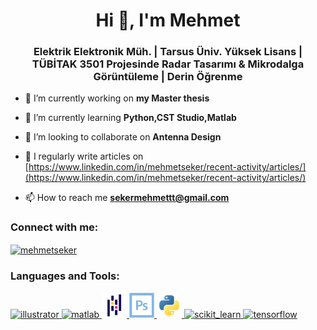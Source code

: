 <h1 align="center">Hi 👋, I'm Mehmet</h1>
<h3 align="center">Elektrik Elektronik Müh. | Tarsus Üniv. Yüksek Lisans | TÜBİTAK 3501 Projesinde Radar Tasarımı & Mikrodalga Görüntüleme | Derin Öğrenme</h3>

- 🔭 I’m currently working on **my Master thesis**

- 🌱 I’m currently learning **Python,CST Studio,Matlab**

- 👯 I’m looking to collaborate on **Antenna Design**

- 📝 I regularly write articles on [https://www.linkedin.com/in/mehmetseker/recent-activity/articles/](https://www.linkedin.com/in/mehmetseker/recent-activity/articles/)

- 📫 How to reach me **sekermehmettt@gmail.com**

<h3 align="left">Connect with me:</h3>
<p align="left">
<a href="https://linkedin.com/in/mehmetseker" target="blank"><img align="center" src="https://raw.githubusercontent.com/rahuldkjain/github-profile-readme-generator/master/src/images/icons/Social/linked-in-alt.svg" alt="mehmetseker" height="30" width="40" /></a>
</p>

<h3 align="left">Languages and Tools:</h3>
<p align="left"> <a href="https://www.adobe.com/in/products/illustrator.html" target="_blank" rel="noreferrer"> <img src="https://www.vectorlogo.zone/logos/adobe_illustrator/adobe_illustrator-icon.svg" alt="illustrator" width="40" height="40"/> </a> <a href="https://www.mathworks.com/" target="_blank" rel="noreferrer"> <img src="https://upload.wikimedia.org/wikipedia/commons/2/21/Matlab_Logo.png" alt="matlab" width="40" height="40"/> </a> <a href="https://pandas.pydata.org/" target="_blank" rel="noreferrer"> <img src="https://raw.githubusercontent.com/devicons/devicon/2ae2a900d2f041da66e950e4d48052658d850630/icons/pandas/pandas-original.svg" alt="pandas" width="40" height="40"/> </a> <a href="https://www.photoshop.com/en" target="_blank" rel="noreferrer"> <img src="https://raw.githubusercontent.com/devicons/devicon/master/icons/photoshop/photoshop-line.svg" alt="photoshop" width="40" height="40"/> </a> <a href="https://www.python.org" target="_blank" rel="noreferrer"> <img src="https://raw.githubusercontent.com/devicons/devicon/master/icons/python/python-original.svg" alt="python" width="40" height="40"/> </a> <a href="https://scikit-learn.org/" target="_blank" rel="noreferrer"> <img src="https://upload.wikimedia.org/wikipedia/commons/0/05/Scikit_learn_logo_small.svg" alt="scikit_learn" width="40" height="40"/> </a> <a href="https://www.tensorflow.org" target="_blank" rel="noreferrer"> <img src="https://www.vectorlogo.zone/logos/tensorflow/tensorflow-icon.svg" alt="tensorflow" width="40" height="40"/> </a> </p>
